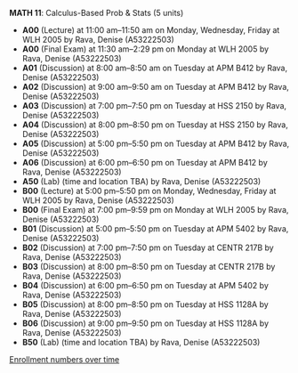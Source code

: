 **MATH 11**: Calculus-Based Prob & Stats (5 units)

- **A00** (Lecture) at 11:00 am–11:50 am on Monday, Wednesday, Friday at WLH 2005 by Rava, Denise (A53222503)
- **A00** (Final Exam) at 11:30 am–2:29 pm on Monday at WLH 2005 by Rava, Denise (A53222503)
- **A01** (Discussion) at 8:00 am–8:50 am on Tuesday at APM B412 by Rava, Denise (A53222503)
- **A02** (Discussion) at 9:00 am–9:50 am on Tuesday at APM B412 by Rava, Denise (A53222503)
- **A03** (Discussion) at 7:00 pm–7:50 pm on Tuesday at HSS 2150 by Rava, Denise (A53222503)
- **A04** (Discussion) at 8:00 pm–8:50 pm on Tuesday at HSS 2150 by Rava, Denise (A53222503)
- **A05** (Discussion) at 5:00 pm–5:50 pm on Tuesday at APM B412 by Rava, Denise (A53222503)
- **A06** (Discussion) at 6:00 pm–6:50 pm on Tuesday at APM B412 by Rava, Denise (A53222503)
- **A50** (Lab) (time and location TBA) by Rava, Denise (A53222503)
- **B00** (Lecture) at 5:00 pm–5:50 pm on Monday, Wednesday, Friday at WLH 2005 by Rava, Denise (A53222503)
- **B00** (Final Exam) at 7:00 pm–9:59 pm on Monday at WLH 2005 by Rava, Denise (A53222503)
- **B01** (Discussion) at 5:00 pm–5:50 pm on Tuesday at APM 5402 by Rava, Denise (A53222503)
- **B02** (Discussion) at 7:00 pm–7:50 pm on Tuesday at CENTR 217B by Rava, Denise (A53222503)
- **B03** (Discussion) at 8:00 pm–8:50 pm on Tuesday at CENTR 217B by Rava, Denise (A53222503)
- **B04** (Discussion) at 6:00 pm–6:50 pm on Tuesday at APM 5402 by Rava, Denise (A53222503)
- **B05** (Discussion) at 8:00 pm–8:50 pm on Tuesday at HSS 1128A by Rava, Denise (A53222503)
- **B06** (Discussion) at 9:00 pm–9:50 pm on Tuesday at HSS 1128A by Rava, Denise (A53222503)
- **B50** (Lab) (time and location TBA) by Rava, Denise (A53222503)

[Enrollment numbers over time](./MATH11.tsv)
